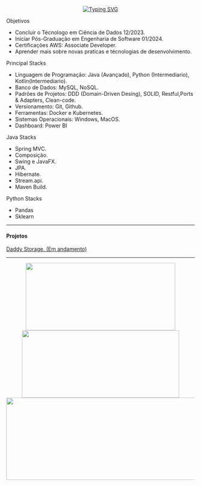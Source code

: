 <div align=center>
 
<a href="https://git.io/typing-svg"><img src="https://readme-typing-svg.demolab.com?font=Fira+Code&size=30&pause=1000&color=FFFFFF&center=true&width=800&lines=Ola%2C+seja+bem+vindo+ao+meu+github.;Eu+sou+Norton+Domingues+Manfr%C3%A9." alt="Typing SVG" /></a>
 
 </div>
 
 Objetivos
- Concluir o Técnologo em Ciência de Dados 12/2023. 
- Iniciar Pós-Graduação em Engenharia de Software 01/2024.
- Certificações AWS: Associate Developer.
- Aprender mais sobre novas praticas e técnologias de desenvolvimento.

Principal Stacks
- Linguagem de Programação: Java (Avançado), Python (Intermediario), Kotlin(Intermediario).
- Banco de Dados: MySQL, NoSQL.
- Padrões de Projetos: DDD (Domain-Driven Desing), SOLID, Restful,Ports & Adapters, Clean-code.
- Versionamento: Git, Github.
- Ferramentas: Docker e Kubernetes.
- Sistemas Operacionais: Windows, MacOS.
- Dashboard: Power BI

Java Stacks
- Spring MVC.
- Composição.
- Swing e JavaFX.
- JPA.
- Hibernate.
- Stream.api.
- Maven Build.

Python Stacks
- Pandas
- Sklearn
 
</div>

<hr>

<div>
 <h4> Projetos </h4>
 <a href="https://github.com/nortonmanfrejr/Daddy-Storage-with-Swing"> Daddy Storage. (Em andamento)
<hr>
  </div>
   
   <div align=center>
  <a href="https://github.com/nortonmanfrejr">
  <img height="180em" width="400em" src="https://github-readme-stats.vercel.app/api?username=nortonmanfrejr&show_icons=true&theme=dark&include_all_commits=true&count_private=true"/>
     
  <img height="180em" width="420em" src="https://github-readme-stats.vercel.app/api/top-langs/?username=nortonmanfrejr&layout=compact&langs_count=7&theme=dark"/>
   
   <img height="220em" width="800em" src="https://streak-stats.demolab.com?user=nortonmanfrejr&theme=dark"/>
   
   </div>
 

